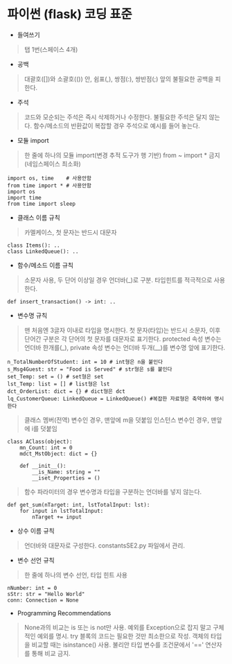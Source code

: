 # 파이썬 (flask) 코딩 표준

* 들여쓰기
> 탭 1번(스페이스 4개)

* 공백
> 대괄호([])와 소괄호(()) 안, 쉼표(,), 쌍점(:), 쌍반점(;) 앞의 불필요한 공백을 피한다.

* 주석
> 코드와 모순되는 주석은 즉시 삭제하거나 수정한다.
> 불필요한 주석은 달지 않는다.
> 함수/메소드의 반환값이 복잡할 경우 주석으로 예시를 들어 놓는다. 

* 모듈 import
> 한 줄에 하나의 모듈 import(변경 추적 도구가 행 기반)
> from ~ import * 금지(네임스페이스 최소화)
```
import os, time    # 사용안함
from time import * # 사용안함
import os
import time
from time import sleep 
```

* 클래스 이름 규칙
> 카멜케이스, 첫 문자는 반드시 대문자
```
class Items(): ..
class LinkedQueue(): ..
```

* 함수/메소드 이름 규칙
> 소문자 사용, 두 단어 이상일 경우 언더바(_)로 구분.
> 타입힌트를 적극적으로 사용한다.
```
def insert_transaction() -> int: ..
```

* 변수명 규칙
> 맨 처음엔 3글자 이내로 타입을 명시한다.
> 첫 문자(타입)는 반드시 소문자, 이후 단어간 구분은 각 단어의 첫 문자를 대문자로 표기한다.
> protected 속성 변수는 언더바 한개를(_), private 속성 변수는 언더바 두개(__)를 변수명 앞에 표기한다.
```
n_TotalNumberOfStudent: int = 10 # int형은 n을 붙인다
s_Msg4Guest: str = "Food is Served" # str형은 s를 붙인다
set_Temp: set = () # set형은 set
lst_Temp: list = [] # list형은 lst
dct_OrderList: dict = {} # dict형은 dct
lq_CustomerQueue: LinkedQueue = LinkedQueue() #복잡한 자료형은 축약하여 명시한다
```

> 클래스 멤버(전역) 변수인 경우, 맨앞에 m을 덧붙임
> 인스턴스 변수인 경우, 맨앞에 i를 덧붙임
```
class AClass(object):
    mn_Count: int = 0
    mdct_MstObject: dict = {}

    def __init__():
        __is_Name: string = ""
        __iset_Properties = ()
```

> 함수 파라미터의 경우 변수명과 타입을 구분하는 언더바를 넣지 않는다. 
```
def get_sum(nTarget: int, lstTotalInput: lst):
    for input in lstTotalInput:
        nTarget += input
```

* 상수 이름 규칙
> 언더바와 대문자로 구성한다.
> constantsSE2.py 파일에서 관리.


* 변수 선언 규칙
> 한 줄에 하나의 변수 선언, 타입 힌트 사용
```
nNumber: int = 0
sStr: str = "Hello World"
conn: Connection = None
```

* Programming Recommendations
> None과의 비교는 is 또는 is not만 사용.
> 예외를 Exception으로 잡지 말고 구체적인 예외를 명시.
> try 블록의 코드는 필요한 것만 최소한으로 작성.
> 객체의 타입을 비교할 때는 isinstance() 사용.
> 불리안 타입 변수를 조건문에서 '==' 연산자를 통해 비교 금지.
